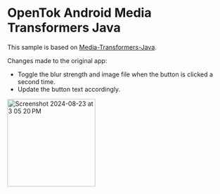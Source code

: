 OpenTok Android Media Transformers Java 
======================

This sample is based on [Media-Transformers-Java](https://github.com/opentok/opentok-android-sdk-samples/tree/main/Media-Transformers-Java).

Changes made to the original app:
* Toggle the blur strength and image file when the button is clicked a second time.
* Update the button text accordingly.

<img width="200" alt="Screenshot 2024-08-23 at 3 05 20 PM" src="https://github.com/user-attachments/assets/74b1eb9f-66f4-4459-952f-a19379abba78">
